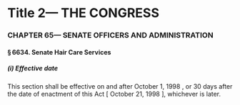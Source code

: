 
# Title 2— THE CONGRESS
### CHAPTER 65— SENATE OFFICERS AND ADMINISTRATION
#### § 6634. Senate Hair Care Services
##### (i) Effective date

This section shall be effective on and after October 1, 1998 , or 30 days after the date of enactment of this Act [ October 21, 1998 ], whichever is later.
